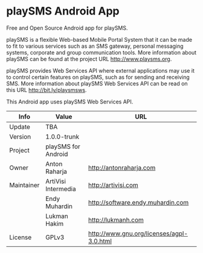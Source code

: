 playSMS Android App
===================

Free and Open Source Android app for playSMS.

playSMS is a flexible Web-based Mobile Portal System that it can be made to fit to
various services such as an SMS gateway, personal messaging systems, corporate and
group communication tools. More information about playSMS can be found at the project
URL http://www.playsms.org.

playSMS provides Web Services API where external applications may use it to control
certain features on playSMS, such as for sending and receiving SMS. More information
about playSMS Web Services API can be read on this URL http://bit.ly/playsmsws.

This Android app uses playSMS Web Services API.

Info              | Value               | URL
----------------- | ------------------- | -------------------------------------------
Update            | TBA                 |
Version           | 1.0.0-trunk         |
Project           | playSMS for Android |
Owner             | Anton Raharja       | http://antonraharja.com
Maintainer        | ArtiVisi Intermedia | http://artivisi.com
                  | Endy Muhardin       | http://software.endy.muhardin.com
                  | Lukman Hakim        | http://lukmanh.com
License           | GPLv3               | http://www.gnu.org/licenses/agpl-3.0.html
